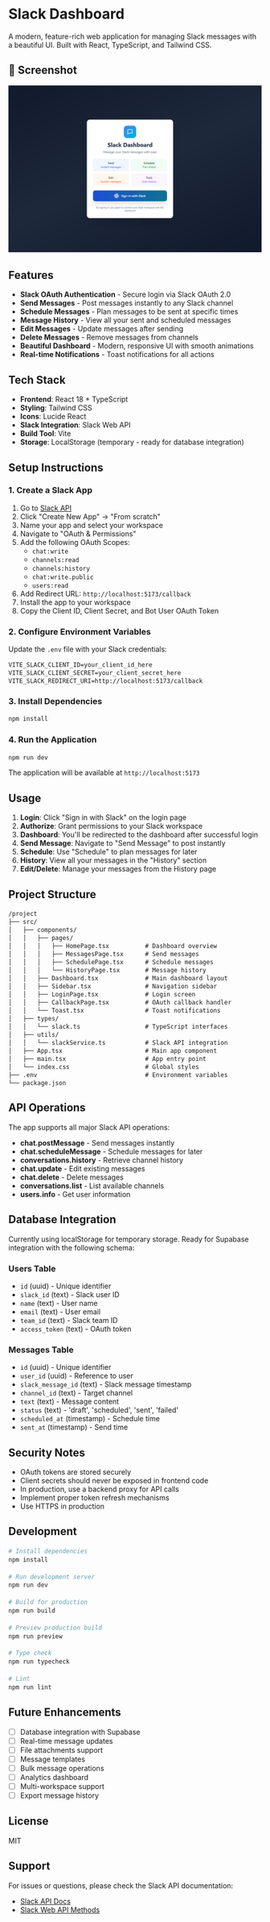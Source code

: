 # Slack Dashboard

A modern, feature-rich web application for managing Slack messages with a beautiful UI. Built with React, TypeScript, and Tailwind CSS.

## 📸 Screenshot
![App Screenshot](https://github.com/anujsoni3/Slack_messaging/blob/main/Screenshot%202025-10-04%20203641.png)


## Features

- **Slack OAuth Authentication** - Secure login via Slack OAuth 2.0
- **Send Messages** - Post messages instantly to any Slack channel
- **Schedule Messages** - Plan messages to be sent at specific times
- **Message History** - View all your sent and scheduled messages
- **Edit Messages** - Update messages after sending
- **Delete Messages** - Remove messages from channels
- **Beautiful Dashboard** - Modern, responsive UI with smooth animations
- **Real-time Notifications** - Toast notifications for all actions

## Tech Stack

- **Frontend**: React 18 + TypeScript
- **Styling**: Tailwind CSS
- **Icons**: Lucide React
- **Slack Integration**: Slack Web API
- **Build Tool**: Vite
- **Storage**: LocalStorage (temporary - ready for database integration)

## Setup Instructions

### 1. Create a Slack App

1. Go to [Slack API](https://api.slack.com/apps)
2. Click "Create New App" → "From scratch"
3. Name your app and select your workspace
4. Navigate to "OAuth & Permissions"
5. Add the following OAuth Scopes:
   - `chat:write`
   - `channels:read`
   - `channels:history`
   - `chat:write.public`
   - `users:read`
6. Add Redirect URL: `http://localhost:5173/callback`
7. Install the app to your workspace
8. Copy the Client ID, Client Secret, and Bot User OAuth Token

### 2. Configure Environment Variables

Update the `.env` file with your Slack credentials:

```env
VITE_SLACK_CLIENT_ID=your_client_id_here
VITE_SLACK_CLIENT_SECRET=your_client_secret_here
VITE_SLACK_REDIRECT_URI=http://localhost:5173/callback
```

### 3. Install Dependencies

```bash
npm install
```

### 4. Run the Application

```bash
npm run dev
```

The application will be available at `http://localhost:5173`

## Usage

1. **Login**: Click "Sign in with Slack" on the login page
2. **Authorize**: Grant permissions to your Slack workspace
3. **Dashboard**: You'll be redirected to the dashboard after successful login
4. **Send Message**: Navigate to "Send Message" to post instantly
5. **Schedule**: Use "Schedule" to plan messages for later
6. **History**: View all your messages in the "History" section
7. **Edit/Delete**: Manage your messages from the History page

## Project Structure

```
/project
├── src/
│   ├── components/
│   │   ├── pages/
│   │   │   ├── HomePage.tsx          # Dashboard overview
│   │   │   ├── MessagesPage.tsx      # Send messages
│   │   │   ├── SchedulePage.tsx      # Schedule messages
│   │   │   └── HistoryPage.tsx       # Message history
│   │   ├── Dashboard.tsx             # Main dashboard layout
│   │   ├── Sidebar.tsx               # Navigation sidebar
│   │   ├── LoginPage.tsx             # Login screen
│   │   ├── CallbackPage.tsx          # OAuth callback handler
│   │   └── Toast.tsx                 # Toast notifications
│   ├── types/
│   │   └── slack.ts                  # TypeScript interfaces
│   ├── utils/
│   │   └── slackService.ts           # Slack API integration
│   ├── App.tsx                       # Main app component
│   ├── main.tsx                      # App entry point
│   └── index.css                     # Global styles
├── .env                              # Environment variables
└── package.json
```

## API Operations

The app supports all major Slack API operations:

- **chat.postMessage** - Send messages instantly
- **chat.scheduleMessage** - Schedule messages for later
- **conversations.history** - Retrieve channel history
- **chat.update** - Edit existing messages
- **chat.delete** - Delete messages
- **conversations.list** - List available channels
- **users.info** - Get user information

## Database Integration

Currently using localStorage for temporary storage. Ready for Supabase integration with the following schema:

### Users Table
- `id` (uuid) - Unique identifier
- `slack_id` (text) - Slack user ID
- `name` (text) - User name
- `email` (text) - User email
- `team_id` (text) - Slack team ID
- `access_token` (text) - OAuth token

### Messages Table
- `id` (uuid) - Unique identifier
- `user_id` (uuid) - Reference to user
- `slack_message_id` (text) - Slack message timestamp
- `channel_id` (text) - Target channel
- `text` (text) - Message content
- `status` (text) - 'draft', 'scheduled', 'sent', 'failed'
- `scheduled_at` (timestamp) - Schedule time
- `sent_at` (timestamp) - Send time

## Security Notes

- OAuth tokens are stored securely
- Client secrets should never be exposed in frontend code
- In production, use a backend proxy for API calls
- Implement proper token refresh mechanisms
- Use HTTPS in production

## Development

```bash
# Install dependencies
npm install

# Run development server
npm run dev

# Build for production
npm run build

# Preview production build
npm run preview

# Type check
npm run typecheck

# Lint
npm run lint
```

## Future Enhancements

- [ ] Database integration with Supabase
- [ ] Real-time message updates
- [ ] File attachments support
- [ ] Message templates
- [ ] Bulk message operations
- [ ] Analytics dashboard
- [ ] Multi-workspace support
- [ ] Export message history

## License

MIT

## Support

For issues or questions, please check the Slack API documentation:
- [Slack API Docs](https://api.slack.com/)
- [Slack Web API Methods](https://api.slack.com/methods)
